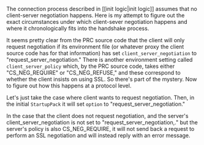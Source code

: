 The connection process described in  [[init logic|init logic]]  assumes that no client-server negotiation happens. Here is my attempt to figure out the exact circumstances under which client-sever negotiation happens and where it chronologically fits into the handshake process.

It seems pretty clear from the PRC source code that the client will only request negotiation if its environment file (or whatever proxy the client source code has for that information) has set `client_server_negotiation` to "request_server_negotiation." There is another environment setting called `client_server_policy` which, by the PRC source code, takes either "CS_NEG_REQUIRE" or "CS_NEG_REFUSE," and these correspond to whether the client insists on using SSL. So there's part of the mystery. Now to figure out how this happens at a protocol level.  

Let's just take the case where client wants to request negotiation. Then, in the initial `StartupPack` it will set `option` to "request_server_negotiation." 

In the case that the client does not request negotiation, and the server's client_server_negotiation is not set to "request_server_negotiation,." but the server's policy is also CS_NEG_REQUIRE, it will not send back a request to perform an SSL negotiation and will instead reply with an error message.

